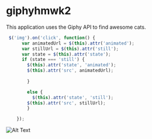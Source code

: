 # giphyhmwk2

This application uses the Giphy API to find awesome cats. 

```javascript
 $('img').on('click', function() {
      var animatedUrl = $(this).attr('animated');
      var stillUrl = $(this).attr('still');
      var state = $(this).attr('state');
      if (state === 'still') {
        $(this).attr('state', 'animated');
        $(this).attr('src', animatedUrl);
          
        }

        else {
          $(this).attr('state', 'still');
        $(this).attr('src', stillUrl);
        }

    });
```

![Alt Text](https://media.giphy.com/media/vFKqnCdLPNOKc/giphy.gif)
